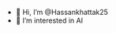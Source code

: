 - 👋 Hi, I’m @Hassankhattak25
- 👀 I’m interested in AI


<!---
Hassankhattak25/Hassankhattak25 is a ✨ special ✨ repository because its `README.md` (this file) appears on your GitHub profile.
You can click the Preview link to take a look at your changes.
--->
